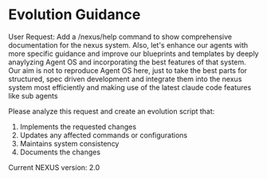 # Evolution Guidance

User Request: Add a /nexus/help command to show comprehensive documentation for the nexus system. Also, let's enhance our agents with more specific guidance and improve our blueprints and templates by deeply anaylyzing Agent OS and incorporating the best features of that system. Our aim is not to reproduce Agent OS here, just to take the best parts for structured, spec driven development and integrate them into the nexus system most efficiently and making use of the latest claude code features like sub agents

Please analyze this request and create an evolution script that:
1. Implements the requested changes
2. Updates any affected commands or configurations
3. Maintains system consistency
4. Documents the changes

Current NEXUS version: 2.0
